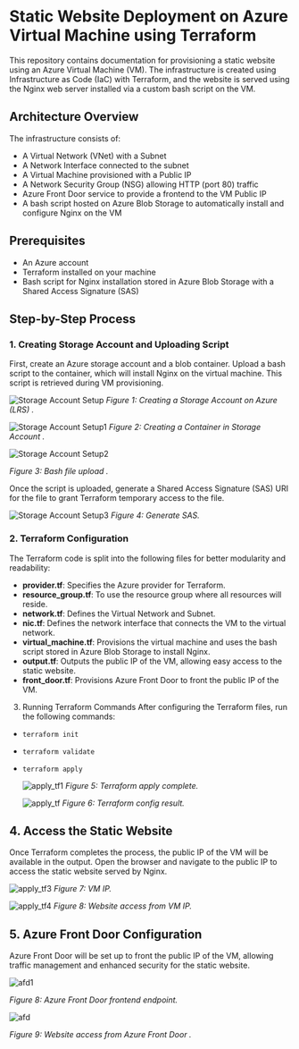 # Static Website Deployment on Azure Virtual Machine using Terraform

This repository contains documentation for provisioning a static website using an Azure Virtual Machine (VM). The infrastructure is created using Infrastructure as Code (IaC) with Terraform, and the website is served using the Nginx web server installed via a custom bash script on the VM.

## Architecture Overview

The infrastructure consists of:

- A Virtual Network (VNet) with a Subnet
- A Network Interface connected to the subnet
- A Virtual Machine provisioned with a Public IP
- A Network Security Group (NSG) allowing HTTP (port 80) traffic
- Azure Front Door service to provide a frontend to the VM Public IP
- A bash script hosted on Azure Blob Storage to automatically install and configure Nginx on the VM

## Prerequisites

- An Azure account
- Terraform installed on your machine
- Bash script for Nginx installation stored in Azure Blob Storage with a Shared Access Signature (SAS)

## Step-by-Step Process

### 1. Creating Storage Account and Uploading Script

First, create an Azure storage account and a blob container. Upload a bash script to the container, which will install Nginx on the virtual machine. This script is retrieved during VM provisioning.

![Storage Account Setup](INF_Screenshots/storage_account.png)
              *Figure 1: Creating a Storage Account on Azure (LRS) .*



![Storage Account Setup1](INF_Screenshots/storage_account1.png)
*Figure 2: Creating a Container in Storage Account .*


![Storage Account Setup2](INF_Screenshots/storage_account2.png)

*Figure 3: Bash file upload .*

Once the script is uploaded, generate a Shared Access Signature (SAS) URI for the file to grant Terraform temporary access to the file.

![Storage Account Setup3](INF_Screenshots/SAS.png)
*Figure 4: Generate SAS.*


### 2. Terraform Configuration

The Terraform code is split into the following files for better modularity and readability:

- **provider.tf**: Specifies the Azure provider for Terraform.
- **resource_group.tf**: To use the resource group where all resources will reside.
- **network.tf**: Defines the Virtual Network and Subnet.
- **nic.tf**: Defines the network interface that connects the VM to the virtual network.
- **virtual_machine.tf**: Provisions the virtual machine and uses the bash script stored in Azure Blob Storage to install Nginx.
- **output.tf**: Outputs the public IP of the VM, allowing easy access to the static website.
- **front_door.tf**: Provisions Azure Front Door to front the public IP of the VM.

3. Running Terraform Commands
After configuring the Terraform files, run the following commands:
- ``terraform init``
- ``terraform validate``
- ``terraform apply``
  
  ![apply_tf1](INF_Screenshots/apply.png)
  *Figure 5: Terraform apply complete.*

  ![apply_tf](INF_Screenshots/resultofterraform_apply.png)
  *Figure 6: Terraform config result.*
  
## 4. Access the Static Website

Once Terraform completes the process, the public IP of the VM will be available in the output. Open the browser and navigate to the public IP to access the static website served by Nginx.


![apply_tf3](INF_Screenshots/vm.png)
*Figure 7: VM IP.*
  


![apply_tf4](INF_Screenshots/vm_ip.png)
*Figure 8: Website access from VM IP.*


## 5. Azure Front Door Configuration

Azure Front Door will be set up to front the public IP of the VM, allowing traffic management and enhanced security for the static website.

![afd1](INF_Screenshots/frontend_afd.png)

*Figure 8: Azure Front Door frontend endpoint.*

![afd](INF_Screenshots/AFD.png)

*Figure 9: Website access from Azure Front Door .*




